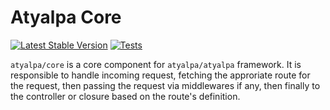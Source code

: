 # Atyalpa Core

[![Latest Stable Version](https://img.shields.io/packagist/v/atyalpa/core)](https://packagist.org/packages/atyalpa/core)
[![Tests](https://github.com/Atyalpa/http/actions/workflows/php.yml/badge.svg)](https://github.com/Atyalpa/http/actions/workflows/php.yml)

`atyalpa/core` is a core component for `atyalpa/atyalpa` framework. It is responsible to handle incoming request,
fetching the approriate route for the request, then passing the request via middlewares if any, then finally to the
controller or closure based on the route's definition.
